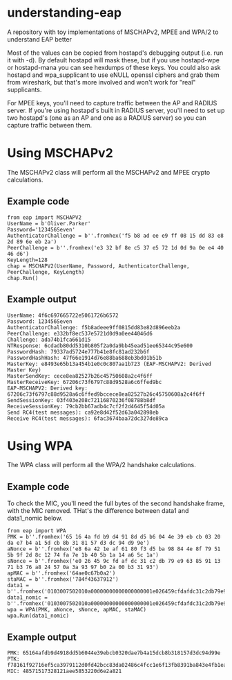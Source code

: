 # understanding-eap
A repository with toy implementations of MSCHAPv2, MPEE and WPA/2 to understand EAP better

Most of the values can be copied from hostapd's debugging output (i.e. run it with -d). By default hostapd will mask these, but if you use hostapd-wpe or hostapd-mana you can see hexdumps of these keys. You could also ask hostapd and wpa_supplicant to use eNULL openssl ciphers and grab them from wireshark, but that's more involved and won't work for "real" supplicants.

For MPEE keys, you'll need to capture traffic between the AP and RADIUS server. If you're using hostapd's built in RADIUS server, you'll need to set up two hostapd's (one as an AP and one as a RADIUS server) so you can capture traffic between them.

# Using MSCHAPv2

The MSCHAPv2 class will perform all the MSCHAPv2 and MPEE crypto calculations.

## Example code

```
from eap import MSCHAPV2
UserName = b'Oliver.Parker'
Password='123456Seven'
AuthenticatorChallenge = b''.fromhex('f5 b8 ad ee e9 ff 08 15 dd 83 e8 2d 89 6e eb 2a')
PeerChallenge = b''.fromhex('e3 32 bf 8e c5 37 e5 72 1d 0d 9a 0e e4 40 46 d6')
KeyLength=128
chap = MSCHAPV2(UserName, Password, AuthenticatorChallenge, PeerChallenge, KeyLength)
chap.Run()
```

## Example output

```
UserName: 4f6c697665722e5061726b6572
Password: 123456Seven
AuthenticatorChallenge: f5b8adeee9ff0815dd83e82d896eeb2a
PeerChallenge: e332bf8ec537e5721d0d9a0ee44046d6
Challenge: ada74b1fca661d15
NTResponse: 6cdadb80dd5310b805f2a0da9bb45ead51ee65344c95e600
PasswordHash: 79337ad5724e777b41e8fc81ad232b6f
PasswordHashHash: 47f66e1914d76e88ba688eb3bd01b51b
MasterKey: e8493e65b13a454b1e0c0c807aa1b723 (EAP-MSCHAPV2: Derived Master Key)
MasterSendKey: cece8ea82527b26c45750608a2c4f6ff
MasterReceiveKey: 67206c73f6797c88d9528a6c6ffed9bc
EAP-MSCHAPV2: Derived key: 67206c73f6797c88d9528a6c6ffed9bccece8ea82527b26c45750608a2c4f6ff
SendSessionKey: 03f403e208c72116870236f08788b8df
ReceiveSessionKey: 79cb2bb67adb4c7cf2f2d4645f54d05a
Send RC4(test messages): ca92e8d42f52d63a042898eb
Receive RC4(test messages): 6fac3674baa72dc327de89ca
```

# Using WPA

The WPA class will perform all the WPA/2 handshake calculations.

## Example code

To check the MIC, you'll need the full bytes of the second handshake frame, with the MIC removed. THat's the difference between data1 and data1_nomic below.

```
from eap import WPA
PMK = b''.fromhex('65 16 4a fd b9 d4 91 8d d5 b6 04 4e 39 eb cb 03 20 da e7 b4 a1 5d cb 8b 31 81 57 d3 dc 94 d9 9e')
aNonce = b''.fromhex('e8 6a 42 1e af 61 80 f3 d5 ba 98 84 4e 8f 79 51 5b 9f 2d 8c 12 74 fa 7e 1b 40 5b 1a 14 a6 5c 1a')
sNonce = b''.fromhex('e0 26 45 9c fd af dc 31 c2 db 79 e9 63 85 91 13 71 b3 76 a8 24 57 0a 3a 93 97 b0 2a 00 b3 31 93')
apMAC = b''.fromhex('64ae0c67b0a2')
staMAC = b''.fromhex('784f43637912')
data1 = b''.fromhex('0103007502010a00000000000000000001e026459cfdafdc31c2db79e96385911371b376a824570a3a9397b02a00b33193000000000000000000000000000000000000000000000000000000000000000048571517328121aee5853220d6e2a821001630140100000fac020100000fac040100000fac010000')
data1_nomic = b''.fromhex('0103007502010a00000000000000000001e026459cfdafdc31c2db79e96385911371b376a824570a3a9397b02a00b33193000000000000000000000000000000000000000000000000000000000000000000000000000000000000000000000000001630140100000fac020100000fac040100000fac010000')
wpa = WPA(PMK, aNonce, sNonce, apMAC, staMAC)
wpa.Run(data1_nomic)
```

## Example output

```
PMK: 65164afdb9d4918dd5b6044e39ebcb0320dae7b4a15dcb8b318157d3dc94d99e
PTK: f78161f92716ef5ca3979112d0fd42bcc83da02486c4fcc1e6f13fb8391ba843e4fb1eaeb0160a9896c9d937cadb1066
MIC: 48571517328121aee5853220d6e2a821
```
